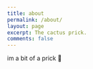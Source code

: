 ```yaml
---
title: about
permalink: /about/
layout: page
excerpt: The cactus prick.
comments: false
---
```


im a bit of a prick 🌵
